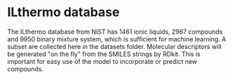 # ILthermo database
The ILthermo database from NIST has 1461 ionic liquids, 2967 compounds and  9950 binary mixture system, which is sufficient for machine learning.
A subset are collected here in the datasets folder.
Molecular descriptors will be generated "on the fly" from the SMILES strings by RDkit.
This is important for easy use of the model to incorporate or predict new compounds.
